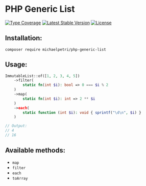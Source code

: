 # PHP Generic List

[![Type Coverage](https://shepherd.dev/github/michaelpetri/php-generic-list/coverage.svg)](https://shepherd.dev/github/michaelpetri/php-generic-list)
[![Latest Stable Version](https://poser.pugx.org/michaelpetri/php-generic-list/v)](https://packagist.org/packages/michaelpetri/php-generic-list)
[![License](https://poser.pugx.org/michaelpetri/php-generic-list/license)](https://packagist.org/packages/michaelpetri/php-generic-list)

## Installation:
```
composer require michaelpetri/php-generic-list 
```

## Usage:

```php
ImmutableList::of([1, 2, 3, 4, 5])
    ->filter(
        static fn(int $i): bool => 0 === $i % 2
    )
    ->map(
        static fn(int $i): int => 2 ** $i
    )
    ->each(
        static function (int $i): void { sprintf("\d\n", $i) }
    )

// Output:
// 4 
// 16
```

## Available methods:

* `map`
* `filter`
* `each`
* `toArray`